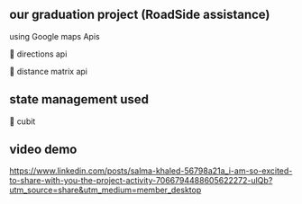 ## our graduation project (RoadSide assistance)
using Google maps Apis

🚀 directions api 

🚀 distance matrix api

## state management used 
🔔 cubit
## video demo 
https://www.linkedin.com/posts/salma-khaled-56798a21a_i-am-so-excited-to-share-with-you-the-project-activity-7066794488605622272-ulQb?utm_source=share&utm_medium=member_desktop




